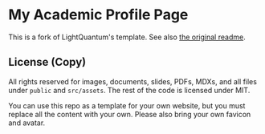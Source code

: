 # My Academic Profile Page

This is a fork of LightQuantum's template.
See also [the original readme](./README-LightQuantum.md).

## License (Copy)

All rights reserved for images, documents, slides, PDFs, MDXs, and all files under `public` and `src/assets`.
The rest of the code is licensed under MIT.

You can use this repo as a template for your own website, but you must replace all the content with your own.
Please also bring your own favicon and avatar.
